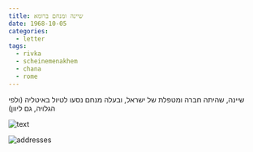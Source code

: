 ```yaml
---
title: שיינה ומנחם ברומא
date: 1968-10-05
categories:
  - letter
tags:
  - rivka
  - scheinemenakhem
  - chana
  - rome
---
```


שיינה, שהיתה חברה ומטפלת של ישראל, ובעלה מנחם
נסעו לטיול באיטליה (ולפי הגלויה, גם ליוון)

![text](/pupko-papers/assets/images/1968-10-05-scheine-in-rome-1.jpg)

![addresses](/pupko-papers/assets/images/1968-10-05-scheine-in-rome-2.jpg)


